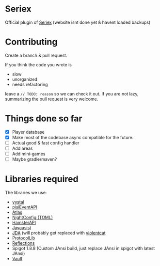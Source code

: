 # Seriex
  Official plugin of [Seriex] (website isnt done yet & havent loaded backups)
  
  # Contributing
  Create a branch & pull request.
  
  If you think the code you wrote is
    
  + slow
  + unorganized
  + needs refactoring
    
  leave a `// TODO: reason` so we can check it out.
  If you are not lazy, summarizing the pull request is very welcome.
    
  # Things done so far
   - [x] Player database
   - [x] Make most of the codebase async compatible for the future.
   - [ ] Actual good & fast config handler
   - [ ] Add areas
   - [ ] Add mini-games
   - [ ] Maybe gradle/maven?
    
   # Libraries required
   The libraries we use:
   + [yystal]
   + [pisiEventAPI] 
   + [Atlas]
   + [NightConfig (TOML)]
   + [HamsterAPI]
   + [Javaasist]
   + [JDA] (will probably get replaced with [violentcat]
   + [ProtocolLib]
   + [Reflections]
   + Spigot 1.8.8 (Custom JAnsi build, just replace JAnsi in spigot with latest JAnsi)
   + [Vault]


[Seriex]: https://seriex.software
[yystal]: https://github.com/united-meows/yystal
[pisiEventAPI]: https://github.com/slowcheet4h/pisiEventAPI
[Atlas]: https://github.com/funkemunky/Atlas
[HamsterAPI]: https://github.com/2lstudios-mc/HamsterAPI
[Javaasist]: https://github.com/jboss-javassist/javassist
[JDA]: https://github.com/DV8FromTheWorld/JDA
[Vault]: https://github.com/MilkBowl/Vault
[NightConfig (TOML)]: https://github.com/TheElectronWill/Night-Config
[ProtocolLib]: https://github.com/dmulloy2/ProtocolLib
[Reflections]: https://github.com/ronmamo/reflections
[violentcat]: https://github.com/united-meows/violentcat
